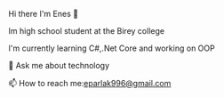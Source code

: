Hi there I'm Enes 👋

Im high school student at the Birey college

I'm currently learning C#,.Net Core and working on OOP

💬 Ask me about technology

📫 How to reach me:eparlak996@gmail.com

<!---
Enesp4rl4k/Enesp4rl4k is a ✨ special ✨ repository because its `README.md` (this file) appears on your GitHub profile.
You can click the Preview link to take a look at your changes.
--->
